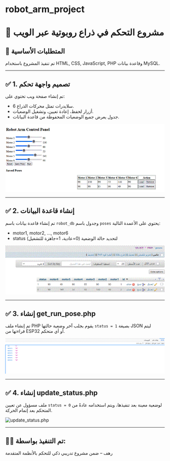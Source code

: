 # robot_arm_project


# 🤖 مشروع التحكم في ذراع روبوتية عبر الويب

## 📌 المتطلبات الأساسية
تم تنفيذ المشروع باستخدام HTML, CSS, JavaScript, PHP وقاعدة بيانات MySQL.

---

## ✅ 1. تصميم واجهة تحكم
تم إنشاء صفحة ويب تحتوي على:
- 6 سلايدرات تمثل محركات الذراع.
- أزرار لحفظ، إعادة تعيين، وتشغيل الوضعيات.
- جدول يعرض جميع الوضعيات المحفوظة من قاعدة البيانات.

![تصميم الصفحة](task1.png)

---

## ✅ 2. إنشاء قاعدة البيانات
تم إنشاء قاعدة بيانات باسم `robot_db` وجدول باسم `poses` يحتوي على الأعمدة التالية:
- motor1, motor2, ..., motor6
- status لتحديد حالة الوضعية (0=عادية، 1=جاهزة للتشغيل)

![قاعدة البيانات](task2.png)

---

## ✅ 3. إنشاء get_run_pose.php
تم إنشاء ملف PHP يقوم بجلب آخر وضعية حالتها `status = 1` بصيغة JSON ليتم قراءتها من ESP32 أو أي متحكم.

![get_run_pose.php](task3.png)

---

## ✅ 4. إنشاء update_status.php
ملف مسؤول عن تعيين `status = 0` لوضعية معينة بعد تنفيذها، ويتم استخدامه عادةً من المتحكم بعد إتمام الحركة.

![update_status.php](task4.png)

---

## 👩‍💻 تم التنفيذ بواسطة:
رهف – ضمن مشروع تدريبي ذكي للتحكم بالأنظمة المتقدمة
